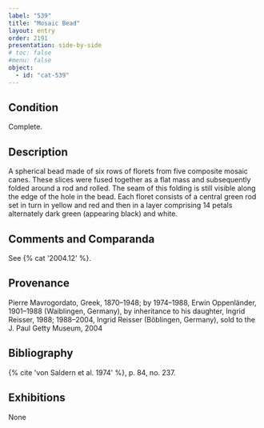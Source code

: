 ```yaml
---
label: "539"
title: "Mosaic Bead"
layout: entry
order: 2191
presentation: side-by-side
# toc: false
#menu: false 
object:
  - id: "cat-539"
---
```


## Condition

Complete.

## Description

A spherical bead made of six rows of florets from five composite mosaic canes. These slices were fused together as a flat mass and subsequently folded around a rod and rolled. The seam of this folding is still visible along the edge of the hole in the bead. Each floret consists of a central green rod set in turn in yellow and red and then in a layer comprising 14 petals alternately dark green (appearing black) and white.

## Comments and Comparanda

See {% cat '2004.12' %}.

## Provenance

Pierre Mavrogordato, Greek, 1870–1948; by 1974–1988, Erwin Oppenländer, 1901–1988 (Waiblingen, Germany), by inheritance to his daughter, Ingrid Reisser, 1988; 1988–2004, Ingrid Reisser (Böblingen, Germany), sold to the J. Paul Getty Museum, 2004

## Bibliography

{% cite 'von Saldern et al. 1974' %}, p. 84, no. 237.

## Exhibitions

None
